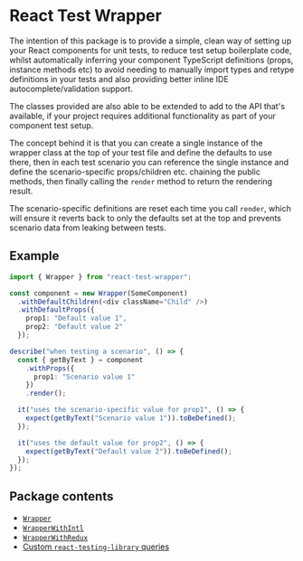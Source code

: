 React Test Wrapper
==================

The intention of this package is to provide a simple, clean way of setting up your React components
for unit tests, to reduce test setup boilerplate code, whilst automatically inferring your component
TypeScript definitions (props, instance methods etc) to avoid needing to manually import types and
retype definitions in your tests and also providing better inline IDE autocomplete/validation support.

The classes provided are also able to be extended to add to the API that's available, if your
project requires additional functionality as part of your component test setup.

The concept behind it is that you can create a single instance of the wrapper class at the top of
your test file and define the defaults to use there, then in each test scenario you can reference
the single instance and define the scenario-specific props/children etc. chaining the public methods,
then finally calling the `render` method to return the rendering result.

The scenario-specific definitions are reset each time you call `render`, which
will ensure it reverts back to only the defaults set at the top and prevents scenario data from leaking
between tests.

## Example
```typescript jsx
import { Wrapper } from "react-test-wrapper";

const component = new Wrapper(SomeComponent)
  .withDefaultChildren(<div className="Child" />)
  .withDefaultProps({
    prop1: "Default value 1",
    prop2: "Default value 2"
  });

describe("when testing a scenario", () => {
  const { getByText } = component
    .withProps({
      prop1: "Scenario value 1"
    })
    .render();

  it("uses the scenario-specific value for prop1", () => {
    expect(getByText("Scenario value 1")).toBeDefined();
  });

  it("uses the default value for prop2", () => {
    expect(getByText("Default value 2")).toBeDefined();
  });
});
```

Package contents
----------------
- [`Wrapper`](/docs/react-testing-library/Wrapper.md)
- [`WrapperWithIntl`](/docs/react-testing-library/WrapperWithIntl.md)
- [`WrapperWithRedux`](/docs/react-testing-library/WrapperWithRedux.md)
- [Custom `react-testing-library` queries](/docs/react-testing-library/queries.md)
